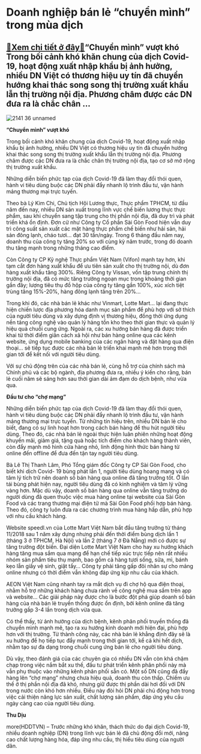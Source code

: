 Doanh nghiệp bán lẻ “chuyển mình” trong mùa dịch
================================================

[:gift:Xem chi tiết ở đây:gift:](https://hddtvn.com/doanh-nghiep-ban-le-chuyen-minh-trong-mua-dich/)“Chuyển mình” vượt khó Trong bối cảnh khó khăn chung của dịch Covid-19, hoạt động xuất nhập khẩu bị ảnh hưởng, nhiều DN Việt có thương hiệu uy tín đã chuyển hướng khai thác song song thị trường xuất khẩu lẫn thị trường nội địa. Phương châm được các DN đưa ra là chắc chân …
---------------------------------------------------------------------------------------------------------------------------------------------------------------------------------------------------------------------------------------------------------------------------------





![2141 36 unnamed](https://hddtvn.com/wp-content/uploads/2021/01/2141_36-_unnamed.jpg "Doanh nghiệp bán lẻ “chuyển mình” trong mùa dịch")



**“Chuyển mình” vượt khó**


Trong bối cảnh khó khăn chung của dịch Covid-19, hoạt động xuất nhập khẩu bị ảnh hưởng, nhiều DN Việt có thương hiệu uy tín đã chuyển hướng khai thác song song thị trường xuất khẩu lẫn thị trường nội địa. Phương châm được các DN đưa ra là chắc chân thị trường nội địa, tạo cơ sở mở rộng thị trường xuất khẩu.






Những diễn biến phức tạp của dịch Covid-19 đã làm thay đổi thói quen, hành vi tiêu dùng buộc các DN phải đẩy nhanh lộ trình đầu tư, vận hành mảng thương mại trực tuyến.






Theo bà Lý Kim Chi, Chủ tịch Hội Lương thực, Thực phẩm TPHCM, từ đầu năm đến nay, nhiều DN sản xuất trong lĩnh vực chế biến lương thực thực phẩm, sau khi chuyển sang tập trung cho thị phần nội địa, đã duy trì và phát triển khá ổn định. Đơn cử như Công ty Cổ phần Sài Gòn Food hiện vẫn duy trì công suất sản xuất các mặt hàng thực phẩm chế biến như hải sản, hải sản đông lạnh, cháo tươi… đạt 30 tấn/ngày. Trong 6 tháng đầu năm nay, doanh thu của công ty tăng 20% so với cùng kỳ năm trước, trong đó doanh thu tăng mạnh trong những tháng cao điểm.


Còn Công ty CP Kỹ nghệ Thực phẩm Việt Nam (Vifon) mạnh tay hơn, khi tạm cắt đơn hàng xuất khẩu để ưu tiên sản xuất cho thị trường nội, dù đơn hàng xuất khẩu tăng 300%. Riêng Công ty Vissan, vốn tập trung chính thị trường nội địa, đã có mức tăng trưởng ngoạn mục trong khoảng thời gian gần đây; lượng tiêu thụ đồ hộp của công ty tăng gần 100%, xúc xích tiệt trùng tăng 15%-20%, hàng đông lạnh tăng trên 20%…


Trong khi đó, các nhà bán lẻ khác như Vinmart, Lotte Mart… lại đang thực hiện chiến lược địa phương hóa danh mục sản phẩm để phù hợp với sở thích của người tiêu dùng và xây dựng định vị thương hiệu, đồng thời ứng dụng nền tảng công nghệ vào quản lý hàng tồn kho theo thời gian thực và quản lý hiệu quả chuỗi cung ứng. Ngoài ra, các xu hướng bán hàng đã được triển khai từ thời điểm giãn cách xã hội như bán hàng online qua các kênh website, ứng dụng mobile banking của các ngân hàng và đặt hàng qua điện thoại… sẽ tiếp tục được các nhà bán lẻ triển khai mạnh mẽ hơn trong thời gian tới để kết nối với người tiêu dùng.


Với sự chủ động trên của các nhà bán lẻ, cùng hỗ trợ của chính sách mà Chính phủ và các bộ ngành, địa phương đưa ra, nhiều ý kiến cho rằng, bán lẻ cuối năm sẽ sáng hơn sau thời gian dài ảm đạm do dịch bệnh, như vừa qua.


**Đầu tư cho “chợ mạng”**


Những diễn biến phức tạp của dịch Covid-19 đã làm thay đổi thói quen, hành vi tiêu dùng buộc các DN phải đẩy nhanh lộ trình đầu tư, vận hành mảng thương mại trực tuyến. Từ những tín hiệu trên, nhiều DN bán lẻ cho biết, đang có sự linh hoạt hơn trong cách bán hàng để thu hút người tiêu dùng. Theo đó, các nhà bán lẻ ngoài thực hiện luân phiên những hoạt động khuyến mãi, giảm giá, tặng quà hoặc tích điểm cho khách hàng thành viên, còn đẩy mạnh mô hình cửa hàng nhỏ, linh động hình thức bán hàng từ online đến offline để đưa đến tận tay người tiêu dùng.


Bà Lê Thị Thanh Lâm, Phó Tổng giám đốc Công ty CP Sài Gòn Food, cho biết khi dịch Covid- 19 bùng phát lần 1, người tiêu dùng hoang mang và có tâm lý tích trữ nên doanh số bán hàng qua online đã tăng trưởng tốt. Ở lần tái bùng phát hiện nay, người tiêu dùng đã có kinh nghiệm và tâm lý vững vàng hơn. Mặc dù vậy, doanh số bán hàng qua online vẫn tăng trưởng do người dùng đã quen thuộc việc mua hàng online tại website của Sài Gòn Food và các trang thương mại điện tử mà Sài Gòn Food phối hợp bán hàng. Theo đó, công ty luôn đưa ra các chương trình mua hàng hấp dẫn, phù hợp với nhu cầu khách hàng.


Website speedl.vn của Lotte Mart Việt Nam bắt đầu tăng trưởng từ tháng 11/2018 sau 1 năm xây dựng nhưng phải đến thời điểm bùng dịch lần 1 (tháng 3 ở TPHCM, Hà Nội) và lần 2 (tháng 7 ở Đà Nẵng) mới có được sự tăng trưởng đột biến. Đại diện Lotte Mart Việt Nam cho hay xu hướng khách hàng tăng mua sắm qua mạng để hạn chế tiếp xúc trực tiếp nên rất nhiều nhóm sản phẩm tiêu thụ mạnh, bao gồm cả hàng tươi sống, sữa, mì, bánh kẹo lẫn giấy vệ sinh, giặt tẩy… Công ty phải tăng gấp đôi nhân sự cho mảng online nhưng có thời điểm vẫn không đáp ứng kịp nhu cầu của khách.


AEON Việt Nam cũng nhanh tay ra mắt dịch vụ đi chợ hộ qua điện thoại, nhằm hỗ trợ những khách hàng chưa rành về công nghệ mua sắm trên app và website… Các giải pháp này được cho là bước đột phá giúp doanh số bán hàng của nhà bán lẻ truyền thống được ổn định, bởi kênh online đã tăng trưởng gấp 3-4 lần trong dịch vừa qua.


Có thể thấy, từ ảnh hưởng của dịch bệnh, kênh phân phối truyền thống đã chuyển mình mạnh mẽ, tạo ra xu hướng kinh doanh mới hiện đại, phù hợp hơn với thị trường. Từ thành công này, các nhà bán lẻ khẳng định đây sẽ là xu hướng để họ tiếp tục đẩy mạnh trong thời gian tới, kể cả khi hết dịch, nhằm tạo sự đa dạng trong chuỗi cung ứng bán lẻ cho người tiêu dùng.


Dù vậy, theo đánh giá của các chuyên gia có nhiều DN vẫn còn khá chậm chạp trong việc nắm bắt xu thế, đầu tư phát triển kênh phân phối này mà vẫn phụ thuộc vào những kênh phân phối sẵn có. Một số DN cũng đã đẩy hàng lên “chợ mạng” nhưng chưa hiệu quả, doanh thu còn thấp. Chiếm ưu thế ở thị phần nội địa đã khó, nhưng giữ được thị phần dài hơi đối với DN trong nước còn khó hơn nhiều. Điều này đòi hỏi DN phải chủ động hơn trong việc cải thiện năng lực sản xuất, chất lượng sản phẩm, đáp ứng yêu cầu ngày càng cao của người tiêu dùng.




**Thu Dịu**



more(HDDTVN) – Trước những khó khăn, thách thức do đại dịch Covid-19, nhiều doanh nghiệp (DN) trong lĩnh vực bán lẻ đã chủ động đổi mới, nâng cao chất lượng hàng hóa, đáp ứng nhu cầu, thị hiếu tiêu dùng của người dân.

